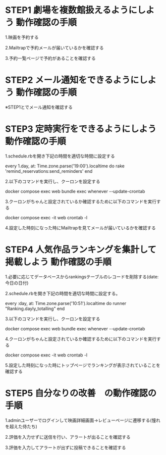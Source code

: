 # STEP1 劇場を複数館扱えるようにしよう 動作確認の手順
1.映画を予約する

2.Mailtrapで予約メールが届いているかを確認する

3.予約一覧ページで予約があることを確認する




# STEP2 メール通知をできるようにしよう 動作確認の手順

※STEP1とでメール通知を確認する


# STEP3 定時実行をできるようにしよう 動作確認の手順

1.schedule.rbを開き下記の時間を適切な時間に設定する

every 1.day, at: Time.zone.parse('19:00').localtime do
  rake 'remind_reservations:send_reminders'
end

2.以下のコマンドを実行し、クーロンを設定する

docker compose exec web bundle exec whenever --update-crontab

3.クーロンがちゃんと設定されているか確認するために以下のコマンドを実行する

docker compose exec -it web crontab -l

4.設定した時刻になった時にMailtrapを見てメールが届いているかを確認する



# STEP4 人気作品ランキングを集計して掲載しよう 動作確認の手順

1.必要に応じてデータベースからrankingsテーブルのレコードを削除する(date:今日の日付)

2.schedule.rbを開き下記の時間を適切な時間に設定する。

every :day, at: Time.zone.parse('10:51').localtime do
  runner "Ranking.dayly_totalling"
end

3.以下のコマンドを実行し、クーロンを設定する

docker compose exec web bundle exec whenever --update-crontab

4.クーロンがちゃんと設定されているか確認するために以下のコマンドを実行する

docker compose exec -it web crontab -l

5.設定した時刻になった時にトップページでランキングが表示されていることを確認する



# STEP5 自分なりの改善　の動作確認の手順

1.adminユーザーでログインして映画詳細画面→レビューページに遷移する(憧れを超えた侍たち)

2.評価を入力せずに送信を行い、アラートが出ることを確認する

3.評価を入力してアラートが出ずに投稿できることを確認する